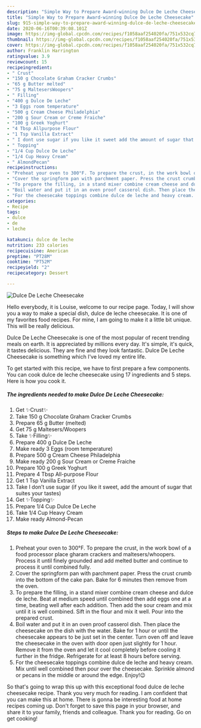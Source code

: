 ```yaml
---
description: "Simple Way to Prepare Award-winning Dulce De Leche Cheesecake"
title: "Simple Way to Prepare Award-winning Dulce De Leche Cheesecake"
slug: 915-simple-way-to-prepare-award-winning-dulce-de-leche-cheesecake
date: 2020-06-16T00:39:08.101Z
image: https://img-global.cpcdn.com/recipes/f1058aaf254020fa/751x532cq70/dulce-de-leche-cheesecake-recipe-main-photo.jpg
thumbnail: https://img-global.cpcdn.com/recipes/f1058aaf254020fa/751x532cq70/dulce-de-leche-cheesecake-recipe-main-photo.jpg
cover: https://img-global.cpcdn.com/recipes/f1058aaf254020fa/751x532cq70/dulce-de-leche-cheesecake-recipe-main-photo.jpg
author: Franklin Harrington
ratingvalue: 3.9
reviewcount: 15
recipeingredient:
- " Crust"
- "150 g Chocolate Graham Cracker Crumbs"
- "65 g Butter melted"
- "75 g MaltesersWoopers"
- " Filling"
- "400 g Dulce De Leche"
- "3 Eggs room temperature"
- "500 g Cream Cheese Philadelphia"
- "200 g Sour Cream or Creme Fraiche"
- "100 g Greek Yoghurt"
- "4 Tbsp Allpurpose Flour"
- "1 Tsp Vanilla Extract"
- " I dont use sugar if you like it sweet add the amount of sugar that suites your tastes"
- " Topping"
- "1/4 Cup Dulce De Leche"
- "1/4 Cup Heavy Cream"
- " AlmondPecan"
recipeinstructions:
- "Preheat your oven to 300°F. To prepare the crust, in the work bowl of a food processor place gharam crackers and maltesers/whoopers. Process it until finely grounded and add melted butter and continue to process it until combined fully."
- "Cover the springform pan with parchment paper. Press the crust crumb into the bottom of the cake pan. Bake for 6 minutes then remove from the oven."
- "To prepare the filling, in a stand mixer combine cream cheese and dulce de leche. Beat at medium speed until combined then add eggs one at a time, beating well after each addition. Then add the sour cream and mix until it is well combined. Sift in the flour and mix it well. Pour into the prepared crust."
- "Boil water and put it in an oven proof casserol dish. Then place the cheesecake on the dish with the water. Bake for 1 hour or until the cheesecake appears to be just set in the center. Turn oven off and leave the cheesecake in the oven with door open just slightly for 1 hour. Remove it from the oven and let it cool completely before cooling it further in the fridge. Refrigerate for at least 8 hours before serving."
- "For the cheesecake toppings combine dulce de leche and heavy cream. Mix until well combined then pour over the cheesecake. Sprinkle almond or pecans in the middle or around the edge. Enjoy!😉"
categories:
- Recipe
tags:
- dulce
- de
- leche

katakunci: dulce de leche 
nutrition: 233 calories
recipecuisine: American
preptime: "PT28M"
cooktime: "PT52M"
recipeyield: "2"
recipecategory: Dessert

---
```



![Dulce De Leche Cheesecake](https://img-global.cpcdn.com/recipes/f1058aaf254020fa/751x532cq70/dulce-de-leche-cheesecake-recipe-main-photo.jpg)

Hello everybody, it is Louise, welcome to our recipe page. Today, I will show you a way to make a special dish, dulce de leche cheesecake. It is one of my favorites food recipes. For mine, I am going to make it a little bit unique. This will be really delicious.

Dulce De Leche Cheesecake is one of the most popular of recent trending meals on earth. It is appreciated by millions every day. It's simple, it's quick, it tastes delicious. They are fine and they look fantastic. Dulce De Leche Cheesecake is something which I've loved my entire life.




To get started with this recipe, we have to first prepare a few components. You can cook dulce de leche cheesecake using 17 ingredients and 5 steps. Here is how you cook it.

<!--inarticleads1-->

##### The ingredients needed to make Dulce De Leche Cheesecake:

1. Get  ✨Crust✨
1. Take 150 g Chocolate Graham Cracker Crumbs
1. Prepare 65 g Butter (melted)
1. Get 75 g Maltesers/Woopers
1. Take  ✨Filling✨
1. Prepare 400 g Dulce De Leche
1. Make ready 3 Eggs (room temperature)
1. Prepare 500 g Cream Cheese Philadelphia
1. Make ready 200 g Sour Cream or Creme Fraiche
1. Prepare 100 g Greek Yoghurt
1. Prepare 4 Tbsp All-purpose Flour
1. Get 1 Tsp Vanilla Extract
1. Take  I don’t use sugar (if you like it sweet, add the amount of sugar that suites your tastes)
1. Get  ✨Topping✨
1. Prepare 1/4 Cup Dulce De Leche
1. Take 1/4 Cup Heavy Cream
1. Make ready  Almond-Pecan




<!--inarticleads2-->

##### Steps to make Dulce De Leche Cheesecake:

1. Preheat your oven to 300°F. To prepare the crust, in the work bowl of a food processor place gharam crackers and maltesers/whoopers. Process it until finely grounded and add melted butter and continue to process it until combined fully.
1. Cover the springform pan with parchment paper. Press the crust crumb into the bottom of the cake pan. Bake for 6 minutes then remove from the oven.
1. To prepare the filling, in a stand mixer combine cream cheese and dulce de leche. Beat at medium speed until combined then add eggs one at a time, beating well after each addition. Then add the sour cream and mix until it is well combined. Sift in the flour and mix it well. Pour into the prepared crust.
1. Boil water and put it in an oven proof casserol dish. Then place the cheesecake on the dish with the water. Bake for 1 hour or until the cheesecake appears to be just set in the center. Turn oven off and leave the cheesecake in the oven with door open just slightly for 1 hour. Remove it from the oven and let it cool completely before cooling it further in the fridge. Refrigerate for at least 8 hours before serving.
1. For the cheesecake toppings combine dulce de leche and heavy cream. Mix until well combined then pour over the cheesecake. Sprinkle almond or pecans in the middle or around the edge. Enjoy!😉




So that's going to wrap this up with this exceptional food dulce de leche cheesecake recipe. Thank you very much for reading. I am confident that you can make this at home. There is gonna be interesting food at home recipes coming up. Don't forget to save this page in your browser, and share it to your family, friends and colleague. Thank you for reading. Go on get cooking!
